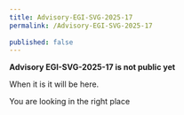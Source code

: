 ```yaml
---
title: Advisory-EGI-SVG-2025-17
permalink: /Advisory-EGI-SVG-2025-17
  
published: false
---
```


**Advisory EGI-SVG-2025-17 is not public yet**

When it is it will be here.

You are looking in the right place
